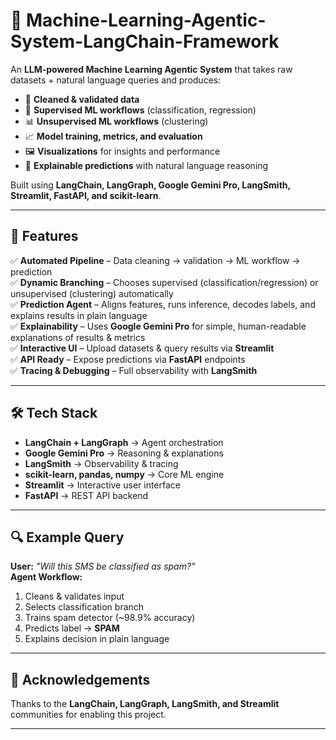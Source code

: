# 🚀 Machine-Learning-Agentic-System-LangChain-Framework 

An **LLM-powered Machine Learning Agentic System** that takes raw datasets + natural language queries and produces:  
- 🧹 **Cleaned & validated data**  
- 🎯 **Supervised ML workflows** (classification, regression)  
- 📊 **Unsupervised ML workflows** (clustering)  
- 📈 **Model training, metrics, and evaluation**  
- 🖼 **Visualizations** for insights and performance  
- 🤖 **Explainable predictions** with natural language reasoning  

Built using **LangChain, LangGraph, Google Gemini Pro, LangSmith, Streamlit, FastAPI, and scikit-learn**.  

---

## 🔑 Features  

✅ **Automated Pipeline** – Data cleaning → validation → ML workflow → prediction  
✅ **Dynamic Branching** – Chooses supervised (classification/regression) or unsupervised (clustering) automatically  
✅ **Prediction Agent** – Aligns features, runs inference, decodes labels, and explains results in plain language  
✅ **Explainability** – Uses **Google Gemini Pro** for simple, human-readable explanations of results & metrics  
✅ **Interactive UI** – Upload datasets & query results via **Streamlit**  
✅ **API Ready** – Expose predictions via **FastAPI** endpoints  
✅ **Tracing & Debugging** – Full observability with **LangSmith**  

---

## 🛠 Tech Stack  

- **LangChain + LangGraph** → Agent orchestration  
- **Google Gemini Pro** → Reasoning & explanations  
- **LangSmith** → Observability & tracing  
- **scikit-learn, pandas, numpy** → Core ML engine  
- **Streamlit** → Interactive user interface  
- **FastAPI** → REST API backend  

---

## 🔍 Example Query  

**User:** *"Will this SMS be classified as spam?"*  
**Agent Workflow:**  
1. Cleans & validates input  
2. Selects classification branch  
3. Trains spam detector (~98.9% accuracy)  
4. Predicts label → **SPAM**  
5. Explains decision in plain language  

---

## 🙌 Acknowledgements  
Thanks to the **LangChain, LangGraph, LangSmith, and Streamlit** communities for enabling this project.  

---
